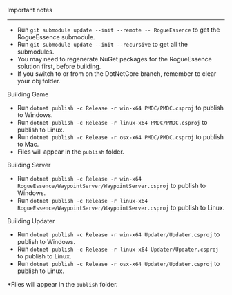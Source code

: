 Important notes

---


* Run `git submodule update --init --remote -- RogueEssence` to get the RogueEssence submodule.
* Run `git submodule update --init --recursive` to get all the submodules.
* You may need to regenerate NuGet packages for the RogueEssence solution first, before building.
* If you switch to or from on the DotNetCore branch, remember to clear your obj folder.

Building Game
* Run `dotnet publish -c Release -r win-x64 PMDC/PMDC.csproj` to publish to Windows.
* Run `dotnet publish -c Release -r linux-x64 PMDC/PMDC.csproj` to publish to Linux.
* Run `dotnet publish -c Release -r osx-x64 PMDC/PMDC.csproj` to publish to Mac.
* Files will appear in the `publish` folder.

Building Server
* Run `dotnet publish -c Release -r win-x64 RogueEssence/WaypointServer/WaypointServer.csproj` to publish to Windows.
* Run `dotnet publish -c Release -r linux-x64 RogueEssence/WaypointServer/WaypointServer.csproj` to publish to Linux.

Building Updater
* Run `dotnet publish -c Release -r win-x64 Updater/Updater.csproj` to publish to Windows.
* Run `dotnet publish -c Release -r linux-x64 Updater/Updater.csproj` to publish to Linux.
* Run `dotnet publish -c Release -r osx-x64 Updater/Updater.csproj` to publish to Linux.

*Files will appear in the `publish` folder.